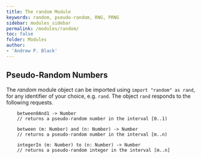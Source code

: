 ```yaml
---
title: The random Module
keywords: random, pseudo-random, RNG, PRNG
sidebar: modules_sidebar
permalink: /modules/random/
toc: false
folder: Modules
author:
- 'Andrew P. Black'
---
```

## Pseudo-Random Numbers

The *random* module object can be imported using
`import "random" as rand`, for any identifier of your choice, e.g. `rand`. 
The
object `rand` responds to the following requests.

```
    between0And1 -> Number
    // returns a pseudo-random number in the interval [0..1)

    between (m: Number) and (n: Number) -> Number
    // returns a pseudo-random number in the interval [m..n)

    integerIn (m: Number) to (n: Number) -> Number
    // returns a pseudo-random integer in the interval [m..n]
```
